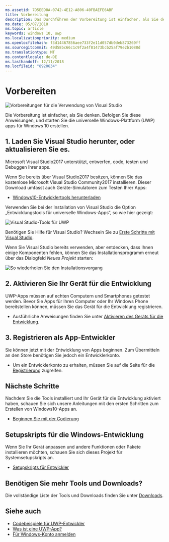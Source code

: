 ```yaml
---
ms.assetid: 7D5EED8A-0742-4E12-A806-40FBAEFE6ABF
title: Vorbereitung
description: Das Durchführen der Vorbereitung ist einfacher, als Sie denken. Befolgen Sie diese Anweisungen, und starten Sie die universelle Windows-Plattform (UWP) apps für Windows 10 erstellen.
ms.date: 05/07/2018
ms.topic: article
keywords: windows 10, uwp
ms.localizationpriority: medium
ms.openlocfilehash: f3d14467856aee733f2e11d057db0deb873269ff
ms.sourcegitcommit: 49d58bc66c1c9f2a4f81473bcb25af79e2b1088d
ms.translationtype: MT
ms.contentlocale: de-DE
ms.lasthandoff: 12/11/2018
ms.locfileid: "8920634"
---
```

# <a name="get-set-up"></a>Vorbereiten

![Vorbereitungen für die Verwendung von Visual Studio](images/VisualStudio2017Hero_ImageXL-LG.png)

Die Vorbereitung ist einfacher, als Sie denken. Befolgen Sie diese Anweisungen, und starten Sie die universelle Windows-Plattform (UWP) apps für Windows 10 erstellen.

## <a name="1-download-or-update-visual-studio"></a>1. Laden Sie Visual Studio herunter, oder aktualisieren Sie es.

Microsoft Visual Studio2017 unterstützt, entwerfen, code, testen und Debuggen Ihrer apps.

Wenn Sie bereits über Visual Studio2017 besitzen, können Sie das kostenlose Microsoft Visual Studio Community2017 installieren. Dieser Download umfasst auch Geräte-Simulatoren zum Testen Ihrer Apps:

-   [Windows10-Entwicklertools herunterladen](https://go.microsoft.com/fwlink/p/?LinkID=534189)

Verwenden Sie bei der Installation von Visual Studio die Option „Entwicklungstools für universelle Windows-Apps“, so wie hier gezeigt:

![Visual Studio-Tools für UWP](images/vs-2017-community-setup.png)

Benötigen Sie Hilfe für Visual Studio? Wechseln Sie zu [Erste Schritte mit Visual Studio](https://www.visualstudio.com/vs/getting-started).

Wenn Sie Visual Studio bereits verwenden, aber entdecken, dass Ihnen einige Komponenten fehlen, können Sie das Installationsprogramm erneut über das Dialogfeld *Neues Projekt* starten:

   ![So wiederholen Sie den Installationsvorgang](images/win10-cs-install.png)


## <a name="2-enable-your-device-for-development"></a>2. Aktivieren Sie Ihr Gerät für die Entwicklung

UWP-Apps müssen auf echten Computern und Smartphones getestet werden. Bevor Sie Apps für Ihren Computer oder Ihr Windows Phone bereitstellen können, müssen Sie das Gerät für die Entwicklung registrieren.

-   Ausführliche Anweisungen finden Sie unter [Aktivieren des Geräts für die Entwicklung](enable-your-device-for-development.md).

## <a name="3-register-as-an-app-developer"></a>3. Registrieren als App-Entwickler

Sie können jetzt mit der Entwicklung von Apps beginnen. Zum Übermitteln an den Store benötigen Sie jedoch ein Entwicklerkonto.

-   Um ein Entwicklerkonto zu erhalten, müssen Sie auf die Seite für die [Registrierung](sign-up.md) zugreifen.

## <a name="whats-next"></a>Nächste Schritte

Nachdem Sie die Tools installiert und Ihr Gerät für die Entwicklung aktiviert haben, schauen Sie sich unsere Anleitungen mit den ersten Schritten zum Erstellen von Windows10-Apps an.

-   [Beginnen Sie mit der Codierung](create-uwp-apps.md)

## <a name="windows-development-setup-scripts"></a>Setupskripts für die Windows-Entwicklung

Wenn Sie Ihr Gerät anpassen und andere Funktionen oder Pakete installieren möchten, schauen Sie sich dieses Projekt für Systemsetupskripts an.

- [Setupskripts für Entwickler](https://github.com/Microsoft/windows-dev-box-setup-scripts)

## <a name="want-more-tools-and-downloads"></a>Benötigen Sie mehr Tools und Downloads?

Die vollständige Liste der Tools und Downloads finden Sie unter [Downloads](http://go.microsoft.com/fwlink/p/?linkid=285935).

## <a name="see-also"></a>Siehe auch

* [Codebeispiele für UWP-Entwickler](https://developer.microsoft.com/windows/samples)
* [Was ist eine UWP-App?](universal-application-platform-guide.md)
* [Für Windows-Konto anmelden](sign-up.md)
